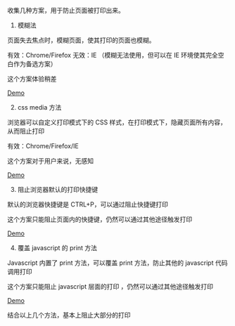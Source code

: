 收集几种方案，用于防止页面被打印出来。

1. 模糊法

页面失去焦点时，模糊页面，使其打印的页面也模糊。

有效：Chrome/Firefox
无效：IE （模糊无法使用，但可以在 IE 环境使其完全空白作为备选方案）

这个方案体验稍差

[Demo](https://axetroy.github.io/html_no_print/blur_mask.html)

2. css media 方法

浏览器可以自定义打印模式下的 CSS 样式，在打印模式下，隐藏页面所有内容，从而阻止打印

有效：Chrome/Firefox/IE

这个方案对于用户来说，无感知

[Demo](https://axetroy.github.io/html_no_print/css_media.html)

3. 阻止浏览器默认的打印快捷键

默认的浏览器快捷键是 CTRL+P，可以通过阻止快捷键打印

这个方案只能阻止页面内的快捷键，仍然可以通过其他途径触发打印

[Demo](https://axetroy.github.io/html_no_print/block_shotcut.html)

4. 覆盖 javascript 的 print 方法

Javascript 内置了 print 方法，可以覆盖 print 方法，防止其他的 javascript 代码调用打印

这个方案只能阻止 javascript 层面的打印 ，仍然可以通过其他途径触发打印

[Demo](https://axetroy.github.io/html_no_print/overrite_javascript_print.html)

结合以上几个方法，基本上阻止大部分的打印
